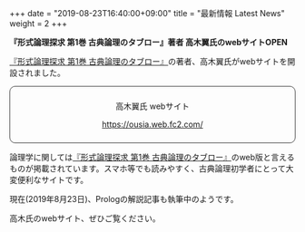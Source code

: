+++
date = "2019-08-23T16:40:00+09:00"
title = "最新情報 Latest News"
weight = 2
+++

**『形式論理探求 第1巻 古典論理のタブロー』著者 高木翼氏のwebサイトOPEN**

[『形式論理探求 第1巻 古典論理のタブロー』](/tableau_contents/tableau01classical_logic/)の著者、高木翼氏がwebサイトを開設されました。


<div style="padding: 10px; margin-bottom: 10px; border: 1px solid #333333; border-radius: 10px; text-align: center;">
<p>高木翼氏 webサイト</p>
<p><a href=https://ousia.web.fc2.com/> https://ousia.web.fc2.com/ </a></p>
</div>

論理学に関しては[『形式論理探求 第1巻 古典論理のタブロー』](/tableau_contents/tableau01classical_logic/)のweb版と言えるものが掲載されています。スマホ等でも読みやすく、古典論理初学者にとって大変便利なサイトです。

現在(2019年8月23日)、Prologの解説記事も執筆中のようです。

高木氏のwebサイト、ぜひご覧ください。

<!--more-->

